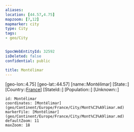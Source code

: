 ```yaml
---
aliases: 
location: [44.57,4.75]
mapzoom: [7,12] 
mapmarker: city 
type: City
tags:
- geo/City


SpocWebEntityId: 32592
isDeleted: false
confidential: public

title: Montélimar
---
```

[geo-lon::4.75]
[geo-lat::44.57]
[name::Montélimar]
[State::]
[Country::[France](geo/Continent/Europe/France.md)]
[StateId::]
[Population::]
[Unknown::]


```leaflet
id: Montélimar
coordinates: [Montélimar](geo/Continent/Europe/France/City/Mont%C3%A9limar.md)
markerFile: [Montélimar](geo/Continent/Europe/France/City/Mont%C3%A9limar.md)
defaultZoom: 11 
maxZoom: 18
```


